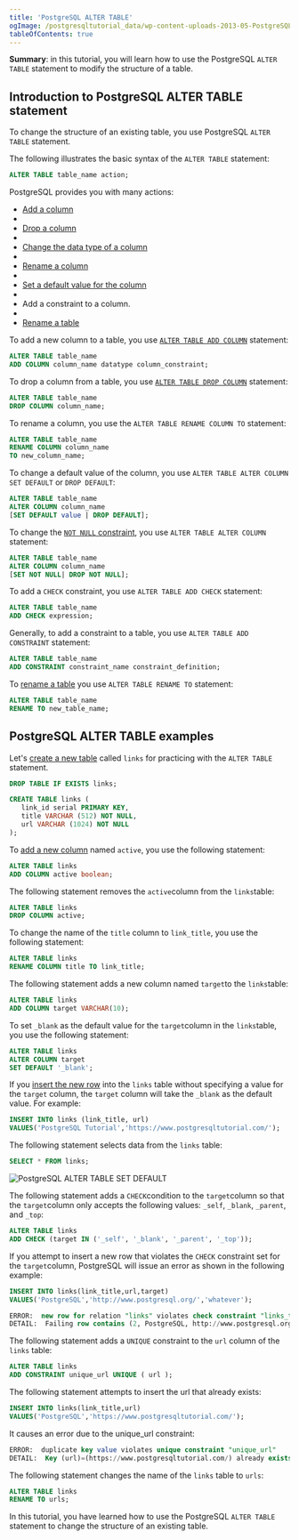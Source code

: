 ```yaml
---
title: 'PostgreSQL ALTER TABLE'
ogImage: /postgresqltutorial_data/wp-content-uploads-2013-05-PostgreSQL-ALTER-TABLE-SET-DEFAULT.png
tableOfContents: true
---
```



**Summary**: in this tutorial, you will learn how to use the PostgreSQL `ALTER TABLE` statement to modify the structure of a table.

## Introduction to PostgreSQL ALTER TABLE statement

To change the structure of an existing table, you use PostgreSQL `ALTER TABLE` statement.

The following illustrates the basic syntax of the `ALTER TABLE` statement:

```sql
ALTER TABLE table_name action;
```

PostgreSQL provides you with many actions:

- [Add a column](/docs/postgresql/postgresql-add-column)
-
- [Drop a column](/docs/postgresql/postgresql-drop-column)
-
- [Change the data type of a column](/docs/postgresql/postgresql-change-column-type)
-
- [Rename a column](/docs/postgresql/postgresql-rename-column)
-
- [Set a default value for the column](/docs/postgresql/postgresql-default-value)
-
- Add a constraint to a column.
-
- [Rename a table](/docs/postgresql/postgresql-rename-table)

To add a new column to a table, you use [`ALTER TABLE ADD COLUMN`](/docs/postgresql/postgresql-add-column) statement:

```sql
ALTER TABLE table_name
ADD COLUMN column_name datatype column_constraint;
```

To drop a column from a table, you use [`ALTER TABLE DROP COLUMN`](/docs/postgresql/postgresql-drop-column) statement:

```sql
ALTER TABLE table_name
DROP COLUMN column_name;
```

To rename a column, you use the `ALTER TABLE RENAME COLUMN TO` statement:

```sql
ALTER TABLE table_name
RENAME COLUMN column_name
TO new_column_name;
```

To change a default value of the column, you use `ALTER TABLE ALTER COLUMN SET DEFAULT` or `DROP DEFAULT`:

```sql
ALTER TABLE table_name
ALTER COLUMN column_name
[SET DEFAULT value | DROP DEFAULT];
```

To change the [`NOT NULL` constraint](/docs/postgresql/postgresql-not-null-constraint), you use `ALTER TABLE ALTER COLUMN` statement:

```sql
ALTER TABLE table_name
ALTER COLUMN column_name
[SET NOT NULL| DROP NOT NULL];
```

To add a `CHECK` constraint, you use `ALTER TABLE ADD CHECK` statement:

```sql
ALTER TABLE table_name
ADD CHECK expression;
```

Generally, to add a constraint to a table, you use `ALTER TABLE ADD CONSTRAINT` statement:

```sql
ALTER TABLE table_name
ADD CONSTRAINT constraint_name constraint_definition;
```

To [rename a table](/docs/postgresql/postgresql-rename-table) you use `ALTER TABLE RENAME TO` statement:

```sql
ALTER TABLE table_name
RENAME TO new_table_name;
```

## PostgreSQL ALTER TABLE examples

Let's [create a new table](/docs/postgresql/postgresql-create-table "PostgreSQL CREATE TABLE") called `links` for practicing with the `ALTER TABLE` statement.

```sql
DROP TABLE IF EXISTS links;

CREATE TABLE links (
   link_id serial PRIMARY KEY,
   title VARCHAR (512) NOT NULL,
   url VARCHAR (1024) NOT NULL
);
```

To [add a new column](/docs/postgresql/postgresql-add-column) named `active`, you use the following statement:

```sql
ALTER TABLE links
ADD COLUMN active boolean;
```

The following statement removes the `active`column from the `links`table:

```sql
ALTER TABLE links
DROP COLUMN active;
```

To change the name of the `title` column to `link_title`, you use the following statement:

```sql
ALTER TABLE links
RENAME COLUMN title TO link_title;
```

The following statement adds a new column named `target`to the `links`table:

```sql
ALTER TABLE links
ADD COLUMN target VARCHAR(10);
```

To set `_blank` as the default value for the `target`column in the `links`table, you use the following statement:

```sql
ALTER TABLE links
ALTER COLUMN target
SET DEFAULT '_blank';
```

If you [insert the new row](/docs/postgresql/postgresql-insert) into the `links` table without specifying a value for the `target` column, the `target` column will take the `_blank` as the default value. For example:

```sql
INSERT INTO links (link_title, url)
VALUES('PostgreSQL Tutorial','https://www.postgresqltutorial.com/');
```

The following statement selects data from the `links` table:

```sql
SELECT * FROM links;
```

![PostgreSQL ALTER TABLE SET DEFAULT](/postgresqltutorial_data/wp-content-uploads-2013-05-PostgreSQL-ALTER-TABLE-SET-DEFAULT.png)

The following statement adds a `CHECK`condition to the `target`column so that the `target`column only accepts the following values: `_self`, `_blank`, `_parent`, and `_top`:

```sql
ALTER TABLE links
ADD CHECK (target IN ('_self', '_blank', '_parent', '_top'));
```

If you attempt to insert a new row that violates the `CHECK` constraint set for the `target`column, PostgreSQL will issue an error as shown in the following example:

```sql
INSERT INTO links(link_title,url,target)
VALUES('PostgreSQL','http://www.postgresql.org/','whatever');
```

```sql
ERROR:  new row for relation "links" violates check constraint "links_target_check"
DETAIL:  Failing row contains (2, PostgreSQL, http://www.postgresql.org/, whatever).DETAIL:  Failing row contains (2, PostgreSQL, http://www.postgresql.org/, whatever).
```

The following statement adds a `UNIQUE` constraint to the `url` column of the `links` table:

```sql
ALTER TABLE links
ADD CONSTRAINT unique_url UNIQUE ( url );
```

The following statement attempts to insert the url that already exists:

```sql
INSERT INTO links(link_title,url)
VALUES('PostgreSQL','https://www.postgresqltutorial.com/');
```

It causes an error due to the unique_url constraint:

```sql
ERROR:  duplicate key value violates unique constraint "unique_url"
DETAIL:  Key (url)=(https://www.postgresqltutorial.com/) already exists.
```

The following statement changes the name of the `links` table to `urls`:

```sql
ALTER TABLE links
RENAME TO urls;
```

In this tutorial, you have learned how to use the PostgreSQL `ALTER TABLE` statement to change the structure of an existing table.
